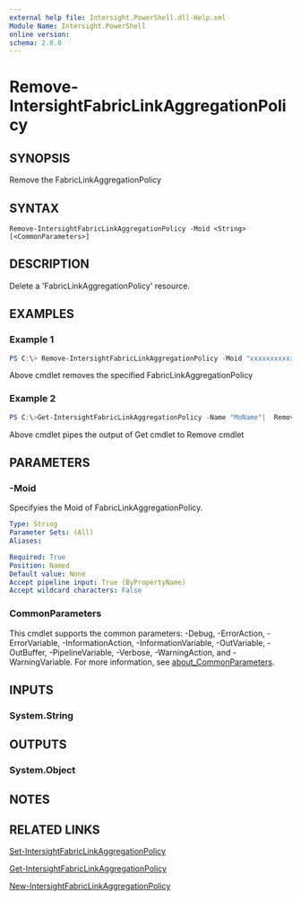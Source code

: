 ```yaml
---
external help file: Intersight.PowerShell.dll-Help.xml
Module Name: Intersight.PowerShell
online version:
schema: 2.0.0
---
```


# Remove-IntersightFabricLinkAggregationPolicy

## SYNOPSIS
Remove the FabricLinkAggregationPolicy

## SYNTAX

```
Remove-IntersightFabricLinkAggregationPolicy -Moid <String> [<CommonParameters>]
```

## DESCRIPTION
Delete a &apos;FabricLinkAggregationPolicy&apos; resource.

## EXAMPLES

### Example 1
```powershell
PS C:\> Remove-IntersightFabricLinkAggregationPolicy -Moid "xxxxxxxxxxxxxxxxxxxxxxxxxxx"
```
Above cmdlet removes the specified FabricLinkAggregationPolicy 

### Example 2
```powershell
PS C:\>Get-IntersightFabricLinkAggregationPolicy -Name "MoName"|  Remove-IntersightFabricLinkAggregationPolicy
```
Above cmdlet pipes the output of Get cmdlet to Remove cmdlet

## PARAMETERS

### -Moid
Specifyies the Moid of FabricLinkAggregationPolicy.

```yaml
Type: String
Parameter Sets: (All)
Aliases:

Required: True
Position: Named
Default value: None
Accept pipeline input: True (ByPropertyName)
Accept wildcard characters: False
```

### CommonParameters
This cmdlet supports the common parameters: -Debug, -ErrorAction, -ErrorVariable, -InformationAction, -InformationVariable, -OutVariable, -OutBuffer, -PipelineVariable, -Verbose, -WarningAction, and -WarningVariable. For more information, see [about_CommonParameters](http://go.microsoft.com/fwlink/?LinkID=113216).

## INPUTS

### System.String

## OUTPUTS

### System.Object
## NOTES

## RELATED LINKS

[Set-IntersightFabricLinkAggregationPolicy](./Set-IntersightFabricLinkAggregationPolicy.md)

[Get-IntersightFabricLinkAggregationPolicy](./Get-IntersightFabricLinkAggregationPolicy.md)

[New-IntersightFabricLinkAggregationPolicy](./New-IntersightFabricLinkAggregationPolicy.md)

